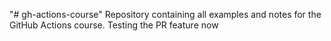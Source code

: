 "# gh-actions-course" 
Repository containing all examples and notes for the GitHub Actions course.
Testing the PR feature now
